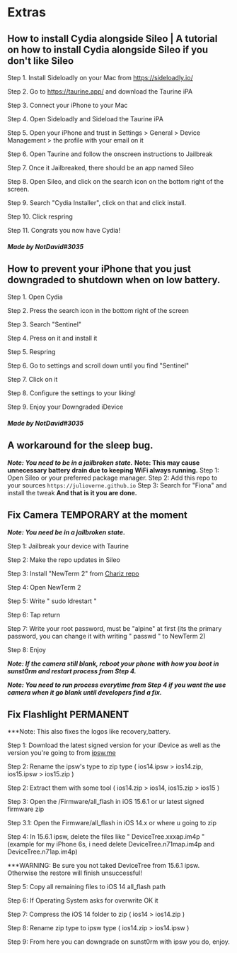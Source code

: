 # Extras

## How to install Cydia alongside Sileo | A tutorial on how to install Cydia alongside Sileo if you don't like Sileo

Step 1. Install Sideloadly on your Mac from https://sideloadly.io/

Step 2. Go to https://taurine.app/ and download the Taurine iPA

Step 3. Connect your iPhone to your Mac

Step 4. Open Sideloadly and Sideload the Taurine iPA

Step 5. Open your iPhone and trust in Settings > General > Device Management > the profile with your email on it

Step 6. Open Taurine and follow the onscreen instructions to Jailbreak

Step 7. Once it Jailbreaked, there should be an app named Sileo

Step 8. Open Sileo, and click on the search icon on the bottom right of the screen.

Step 9. Search "Cydia Installer", click on that and click install.

Step 10. Click respring

Step 11. Congrats you now have Cydia!

##### Made by NotDavid#3035

## How to prevent your iPhone that you just downgraded to shutdown when on low battery.

Step 1. Open Cydia

Step 2. Press the search icon in the bottom right of the screen

Step 3. Search "Sentinel"

Step 4. Press on it and install it

Step 5. Respring

Step 6. Go to settings and scroll down until you find "Sentinel"

Step 7. Click on it

Step 8. Configure the settings to your liking!

Step 9. Enjoy your Downgraded iDevice

##### Made by NotDavid#3035

## A workaround for the sleep bug. ##
***Note: You need to be in a jailbroken state.***
**Note: This may cause unnecessary battery drain due to keeping WiFi always running.**
Step 1: Open Sileo or your preferred package manager.
Step 2: Add this repo to your sources `https://julioverne.github.io`
Step 3: Search for "Fiona" and install the tweak
**And that is it you are done.**

## Fix Camera TEMPORARY at the moment ##
***Note: You need be in a jailbroken state.***

Step 1: Jailbreak your device with Taurine

Step 2: Make the repo updates in Sileo

Step 3: Install "NewTerm 2" from [Chariz repo](https://repo.chariz.com/)

Step 4: Open NewTerm 2

Step 5: Write " sudo ldrestart " 

Step 6: Tap return

Step 7: Write your root password, must be "alpine" at first (its the primary password, you can change it with writing " passwd " to NewTerm 2)

Step 8: Enjoy

***Note: If the camera still blank, reboot your phone with how you boot in sunst0rm and restart process from Step 4.***

***Note: You need to run process everytime from Step 4 if you want the use camera when it go blank until developers find a fix.***

## Fix Flashlight PERMANENT ##

***Note: This also fixes the logos like recovery,battery.

Step 1: Download the latest signed version for your iDevice as well as the version you're going to from [ipsw.me](https://ipsw.me/)

Step 2: Rename the ipsw's type to zip type ( ios14.ipsw > ios14.zip, ios15.ipsw > ios15.zip )

Step 2: Extract them with some tool ( ios14.zip > ios14, ios15.zip > ios15 )

Step 3: Open the /Firmware/all_flash in iOS 15.6.1 or ur latest signed firmware zip

Step 3.1: Open the Firmware/all_flash in iOS 14.x or where u going to zip

Step 4: In 15.6.1 ipsw, delete the files like " DeviceTree.xxxap.im4p " (example for my iPhone 6s, i need delete DeviceTree.n71map.im4p and DeviceTree.n71ap.im4p)


***WARNING: Be sure you not taked DeviceTree from 15.6.1 ipsw. Otherwise the restore will finish unsuccessful!


Step 5: Copy all remaining files to iOS 14 all_flash path

Step 6: If Operating System asks for overwrite OK it

Step 7: Compress the iOS 14 folder to zip ( ios14 > ios14.zip )

Step 8: Rename zip type to ipsw type ( ios14.zip > ios14.ipsw )

Step 9: From here you can downgrade on sunst0rm with ipsw you do, enjoy.







